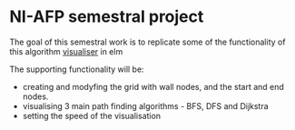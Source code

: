 # NI-AFP semestral project

The goal of this semestral work is to replicate some of the functionality of this algorithm [visualiser](https://clementmihailescu.github.io/Pathfinding-Visualizer/#) in elm 

The supporting functionality will be:
- creating and modyfing the grid with wall nodes, and the start and end nodes.
- visualising 3 main path finding algorithms - BFS, DFS and Dijkstra
- setting the speed of the visualisation


